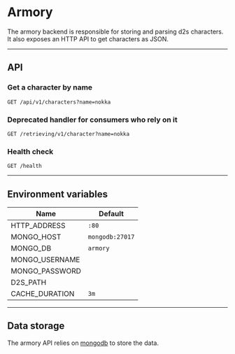 # Armory

The armory backend is responsible for storing and parsing d2s characters. 
It also exposes an HTTP API to get characters as JSON.

--- 

## API

### Get a character by name
```http
GET /api/v1/characters?name=nokka
```

### Deprecated handler for consumers who rely on it
```http
GET /retrieving/v1/character?name=nokka
```

### Health check
```http
GET /health
```

---

## Environment variables

| Name           	| Default         	|
|----------------	|-----------------	|
| HTTP_ADDRESS   	| `:80`           	|
| MONGO_HOST     	| `mongodb:27017` 	|
| MONGO_DB       	| `armory`        	|
| MONGO_USERNAME 	|                 	|
| MONGO_PASSWORD 	|                 	|
| D2S_PATH       	|                 	|
| CACHE_DURATION 	| `3m`            	|

--- 

## Data storage
The armory API relies on [mongodb](https://www.mongodb.com/) to store the data.

